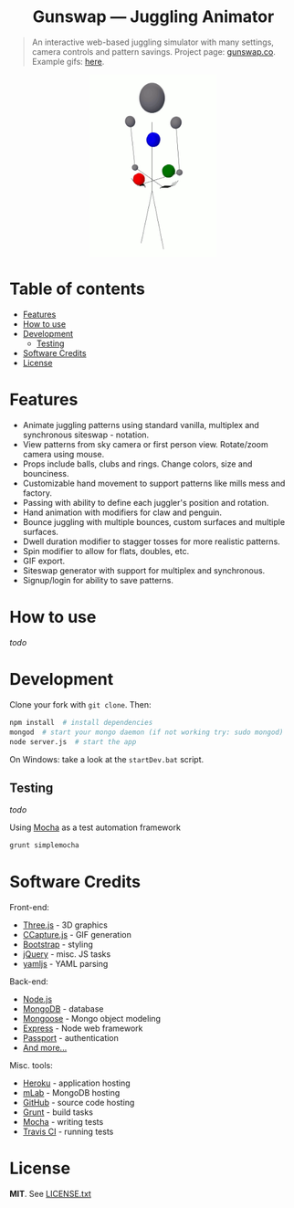 <h1 align="center">Gunswap — Juggling Animator</h1>

> An interactive web-based juggling simulator with many settings, camera controls and pattern savings. Project page: [gunswap.co](http://gunswap.co). Example gifs: [here](http://imgur.com/a/3QcTQ).

<p align="center">
  <img align="middle" width="222" src="public/img/stickman-millsmess.gif">
</p>



# Table of contents

- [Features](#features)
- [How to use](#how-to-use)
- [Development](#development)
    - [Testing](#testing)
- [Software Credits](#software-credits)
- [License](#license)



# Features


- Animate juggling patterns using standard vanilla, multiplex and synchronous siteswap - notation.
- View patterns from sky camera or first person view. Rotate/zoom camera using mouse.
- Props include balls, clubs and rings. Change colors, size and bounciness.
- Customizable hand movement to support patterns like mills mess and factory.
- Passing with ability to define each juggler's position and rotation.
- Hand animation with modifiers for claw and penguin.
- Bounce juggling with multiple bounces, custom surfaces and multiple surfaces.
- Dwell duration modifier to stagger tosses for more realistic patterns.
- Spin modifier to allow for flats, doubles, etc.
- GIF export.
- Siteswap generator with support for multiplex and synchronous.
- Signup/login for ability to save patterns.


# How to use

_todo_



# Development

Clone your fork with ```git clone```. Then:

```bash
npm install  # install dependencies
mongod  # start your mongo daemon (if not working try: sudo mongod)
node server.js  # start the app
```

On Windows: take a look at the `startDev.bat` script.


## Testing

_todo_

Using [Mocha](https://github.com/mochajs/mocha) as a test automation framework

```bash
grunt simplemocha
```

# Software Credits

Front-end:

- [Three.js](http://threejs.org/) - 3D graphics
- [CCapture.js](https://github.com/spite/ccapture.js) - GIF generation
- [Bootstrap](http://getbootstrap.com/) - styling</li>
- [jQuery](https://jquery.com/) - misc. JS tasks
- [yamljs](https://www.npmjs.com/package/yamljs) - YAML parsing

Back-end:

- [Node.js](https://nodejs.org/en/)
- [MongoDB](https://www.mongodb.com/) - database
- [Mongoose](http://mongoosejs.com/) - Mongo object modeling
- [Express](https://expressjs.com/) - Node web framework
- [Passport](http://passportjs.org/) - authentication
- [And more...](https://github.com/yDgunz/gunswap/blob/master/package.json)

Misc. tools:

- [Heroku](http://www.heroku.com) - application hosting
- [mLab](https://mlab.com/) - MongoDB hosting
- [GitHub](http://www.github.com) - source code hosting
- [Grunt](http://gruntjs.com/) - build tasks
- [Mocha](https://mochajs.org/) - writing tests
- [Travis CI](https://travis-ci.org/yDgunz/gunswap) - running tests


# License

__MIT__. See [LICENSE.txt](LICENSE.txt)
